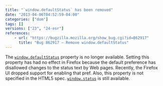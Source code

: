 ```yaml
---
title: "`window.defaultStatus` has been removed"
date: "2013-04-06T04:52:59-04:00"
categories: ["dom"]
tags: []
versions: ["23", "24-esr"]
references:
    - url: "https://bugzilla.mozilla.org/show_bug.cgi?id=862917"
      title: "Bug 862917 – Remove window.defaultStatus"
---
```

The [`window.defaultStatus`](https://developer.mozilla.org/docs/Web/API/window.defaultStatus) property is no longer available. Setting this property has had no effect in Firefox because the default preference has disallowed changes to the status text by Web pages. Recently, the Firefox UI dropped support for enabling that pref. Also, this property is not specified in the HTML5 spec. [`window.status`](https://developer.mozilla.org/docs/Web/API/window.status) is still available.
